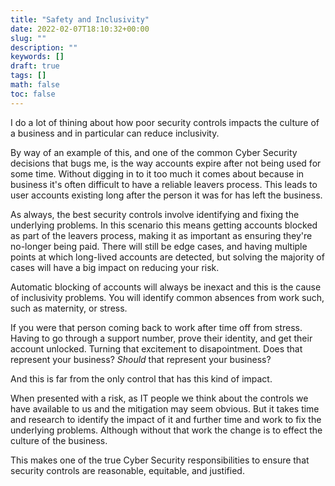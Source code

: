 ```yaml
---
title: "Safety and Inclusivity"
date: 2022-02-07T18:10:32+00:00
slug: ""
description: ""
keywords: []
draft: true
tags: []
math: false
toc: false
---
```


I do a lot of thining about how poor security controls impacts the culture of a business and in particular can reduce inclusivity.

By way of an example of this, and one of the common Cyber Security decisions that bugs me, is the way accounts expire after not being used for some time. Without digging in to it too much it comes about because in business it's often difficult to have a reliable leavers process. This leads to user accounts existing long after the person it was for has left the business.

As always, the best security controls involve identifying and fixing the underlying problems. In this scenario this means getting accounts blocked as part of the leavers process, making it as important as ensuring they're no-longer being paid. There will still be edge cases, and having multiple points at which long-lived accounts are detected, but solving the majority of cases will have a big impact on reducing your risk. 

<!--alex ignore maternity-paternity-->
Automatic blocking of accounts will always be inexact and this is the cause of inclusivity problems. You will identify common absences from work such, such as maternity, or stress.

If you were that person coming back to work after time off from stress. Having to go through a support number, prove their identity, and get their account unlocked. Turning that excitement to disapointment. Does that represent your business? *Should* that represent your business?

And this is far from the only control that has this kind of impact.

<!--alex ignore obvious-->
When presented with a risk, as IT people we think about the controls we have available to us and the mitigation may seem obvious. But it takes time and research to identify the impact of it and further time and work to fix the underlying problems. Although without that work the change is to effect the culture of the business.

This makes one of the true Cyber Security responsibilities to ensure that security controls are reasonable, equitable, and justified.

